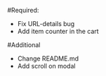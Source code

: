 #Required:
- Fix URL-details bug
- Add item counter in the cart

#Additional
- Change README.md
- Add scroll on modal
